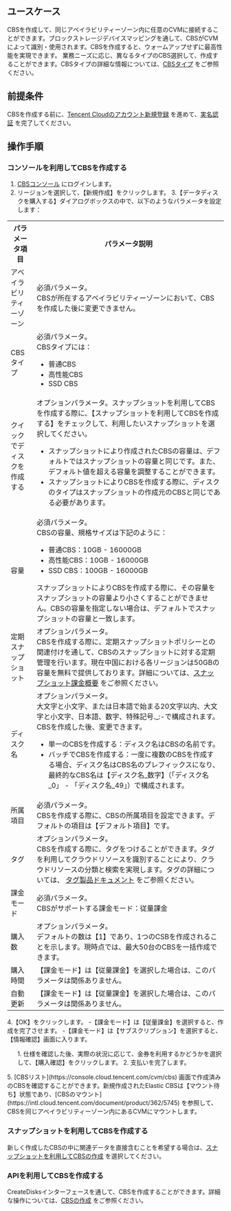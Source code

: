 ## ユースケース
CBSを作成して、同じアベイラビリティーゾーン内に任意のCVMに接続することができます。ブロックストレージデバイスマッピングを通して、CBSがCVMによって識別・使用されます。CBSを作成すると、ウォームアップせずに最高性能を実現できます。
業務ニーズに応じ、異なるタイプのCBS選択して、作成することができます。CBSタイプの詳細な情報については、[CBSタイプ](/doc/product/362/2353) をご参照ください。

## 前提条件
CBSを作成する前に、[Tencent Cloudのアカウント新規登録](https://intl.cloud.tencent.com/document/product/378/17985) を進めて、[実名認証](https://intl.cloud.tencent.com/document/product/378/3629) を完了してください。

## 操作手順
### コンソールを利用してCBSを作成する

1. [CBSコンソール](https://console.cloud.tencent.com/cvm/cbs) にログインします。
2. リージョンを選択して、【新規作成】をクリックします。
3.【データディスクを購入する】ダイアログボックスの中で、以下のようなパラメータを設定します：
<table>
     <tr>
         <th width="12%">パラメータ項目</th>  
         <th>パラメータ説明</th>  
     </tr>
	 <tr>
         <td>アベイラビリティーゾーン</td>
         <td>必須パラメータ。</br>CBSが所在するアベイラビリティーゾーンにおいて、CBSを作成した後に変更できません。</td>
     </tr> 
	 <tr>
         <td>CBSタイプ</td>
         <td>必須パラメータ。</br>CBSタイプには：<ul><li>普通CBS</li><li>高性能CBS</li><li>SSD CBS</li></ul></td>
     </tr>
		 <tr>
			 <td>クイックでディスクを作成する</td>
			 <td>オプションパラメータ。スナップショットを利用してCBSを作成する際に、【スナップショットを利用してCBSを作成する】をチェックして、利用したいスナップショットを選択してください。
				 <ul><li>スナップショットにより作成されたCBSの容量は、デフォルトではスナップショットの容量と同じです。また、デフォルト値を超える容量を調整することができます。</li>
         <li>スナップショットによりCBSを作成する際に、ディスクのタイプはスナップショットの作成元のCBSと同じである必要があります。</li></ul></td>
		 </tr>
	 <tr>
         <td>容量</td>
         <td>必須パラメータ。</br>CBSの容量、規格サイズは下記のように：<ul><li>普通CBS：10GB - 16000GB</li><li>高性能CBS：10GB - 16000GB</li><li>SSD CBS：100GB - 16000GB</li></ul>スナップショットによりCBSを作成する際に、その容量をスナップショットの容量より小さくすることができません。CBSの容量を指定しない場合は、デフォルトでスナップショットの容量と一致します。</td>
     </tr>
	 <tr>
	 <tr>
         <td>定期スナップショット</td>
         <td>オプションパラメータ。<br>CBSを作成する際に、定期スナップショットポリシーとの関連付けを通して、CBSのスナップショットに対する定期管理を行います。現在中国における各リージョンは50GBの容量を無料で提供しております。詳細については、<a href="https://intl.cloud.tencent.com/document/product/362/32415">スナップショット課金概要</a> をご参照ください。
         </td>
     </tr>
     <tr>
         <td>ディスク名</td>
         <td>オプションパラメータ。</br>大文字と小文字、または日本語で始まる20文字以内、大文字と小文字、日本語、数字、特殊記号._:-で構成されます。CBSを作成した後、変更できます。<ul><li>単一のCBSを作成する：ディスク名はCBSの名前です。</li><li>バッチでCBSを作成する：一度に複数のCBSを作成する場合、ディスク名はCBS名のプレフィックスになり、最終的なCBS名は【ディスク名_数字】（「ディスク名_0」 - 「ディスク名_49」）で構成されます。</li></ul></td>
     </tr>
	 <tr>
         <td>所属項目</td>
         <td>必須パラメータ。</br>CBSを作成する際に、CBSの所属項目を設定できます。デフォルトの項目は【デフォルト項目】です。</td>
     </tr>
	 <tr>
         <td>タグ</td>
         <td>オプションパラメータ。</br> CBSを作成する際に、タグをつけることができます。タグを利用してクラウドリソースを識別することにより、クラウドリソースの分類と検索を実現します。タグの詳細については、 <a href="https://intl.cloud.tencent.com/document/product/651">タグ製品ドキュメント</a> をご参照ください。</td>
     </tr>
	 <tr>
         <td>課金モード</td>
         <td>必須パラメータ。</br>CBSがサポートする課金モード：従量課金
     </tr>
	  <tr>
         <td>購入数</td>
         <td>オプションパラメータ。</br>デフォルトの数は【1】であり、1つのCSBを作成されることを示します。現時点では、最大50台のCBSを一括作成できます。</td>
     </tr>
	 <tr>
         <td>購入時間</td>
         <td>【課金モード】は【従量課金】を選択した場合は、このパラメータは関係ありません。</td>
     </tr>
		 <tr>
         <td>自動更新</td>
		<td>【課金モード】は【従量課金】を選択した場合は、このパラメータは関係ありません。</td>
     </tr>

</table>

4.【OK】をクリックします。
 -【課金モード】は【従量課金】を選択すると、作成を完了させます。
 -【課金モード】は【サブスクリプション】を選択すると、【情報確認】画面に入ります。
  <ol>
  1. 仕様を確認した後、実際の状況に応じて、金券を利用するかどうかを選択して、【購入確認】をクリックします。
  2. 支払いを完了します。
 </ol>
5.  [CBSリスト](https://console.cloud.tencent.com/cvm/cbs) 画面で作成済みのCBSを確認することができます。新規作成されたElastic CBSは【マウント待ち】状態であり、[CBSのマウント](https://intl.cloud.tencent.com/document/product/362/5745) を参照して、CBSを同じアベイラビリティーゾーン内にあるCVMにマウントします。

### スナップショットを利用してCBSを作成する
新しく作成したCBSの中に関連データを直接含むことを希望する場合は、[スナップショットを利用してCBSの作成](https://intl.cloud.tencent.com/document/product/362/5757) を選択してください。

### APIを利用してCBSを作成する
CreateDisksインターフェースを通して、CBSを作成することができます。詳細な操作については、[CBSの作成](https://intl.cloud.tencent.com/document/product/362/16312) をご参照ください。
